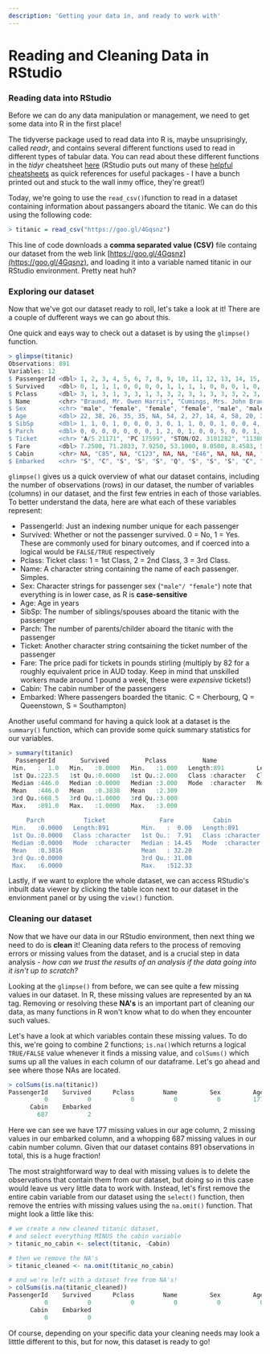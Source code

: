 ```yaml
---
description: 'Getting your data in, and ready to work with'
---
```


# Reading and Cleaning Data in RStudio

### Reading data into RStudio

Before we can do any data manipulation or management, we need to get some data into R in the first place! 

The tidyverse package used to read data into R is, maybe unsuprisingly,  called _readr_, and contains several different functions used to read in different types of tabular data. You can read about these different functions in the _tidyr_ cheatsheet [here](https://rawgit.com/rstudio/cheatsheets/master/data-import.pdf) \(RStudio puts out many of these [helpful cheatsheets](https://rstudio.com/resources/cheatsheets/) as quick references for useful packages - I have a bunch printed out and stuck to the wall inmy office, they're great!\)

Today, we're going to use the `read_csv()`function to read in a dataset containing information about passangers aboard the titanic. We can do this using the following code:

```r
> titanic = read_csv("https://goo.gl/4Gqsnz")
```

This line of code downloads a **comma separated value \(CSV\)** file containg our dataset from the web link [https://goo.gl/4Gqsnz](https://goo.gl/4Gqsnz), and loading it into a variable named titanic in our RStudio environment. Pretty neat huh?

### Exploring our dataset

Now that we've got our dataset ready to roll, let's take a look at it! There are a couple of dufferent ways we can go about this.

One quick and eays way to check out a dataset is by using the `glimpse()` function.

```r
> glimpse(titanic)
Observations: 891
Variables: 12
$ PassengerId <dbl> 1, 2, 3, 4, 5, 6, 7, 8, 9, 10, 11, 12, 13, 14, 15, 16, 17, 18…
$ Survived    <dbl> 0, 1, 1, 1, 0, 0, 0, 0, 1, 1, 1, 1, 0, 0, 0, 1, 0, 1, 0, 1, 0…
$ Pclass      <dbl> 3, 1, 3, 1, 3, 3, 1, 3, 3, 2, 3, 1, 3, 3, 3, 2, 3, 2, 3, 3, 2…
$ Name        <chr> "Braund, Mr. Owen Harris", "Cumings, Mrs. John Bradley (Florc…
$ Sex         <chr> "male", "female", "female", "female", "male", "male", "male"…
$ Age         <dbl> 22, 38, 26, 35, 35, NA, 54, 2, 27, 14, 4, 58, 20, 39, 14, 55… 
$ SibSp       <dbl> 1, 1, 0, 1, 0, 0, 0, 3, 0, 1, 1, 0, 0, 1, 0, 0, 4, 0, 1, 0, 0…
$ Parch       <dbl> 0, 0, 0, 0, 0, 0, 0, 1, 2, 0, 1, 0, 0, 5, 0, 0, 1, 0, 0, 0, 0…
$ Ticket      <chr> "A/5 21171", "PC 17599", "STON/O2. 3101282", "113803", "37345…
$ Fare        <dbl> 7.2500, 71.2833, 7.9250, 53.1000, 8.0500, 8.4583, 51.8625, 21…
$ Cabin       <chr> NA, "C85", NA, "C123", NA, NA, "E46", NA, NA, NA, "G6", "C103…
$ Embarked    <chr> "S", "C", "S", "S", "S", "Q", "S", "S", "S", "C", "S", "S"…
```

`glimpse()` gives us a quick overview of what our dataset contains, including the number of observations \(rows\) in our dataset, the number of variables \(columns\) in our dataset, and the first few entries in each of those variables. To better understand the data, here are what each of these variables represent:

* PassengerId: Just an indexing number unique for each passenger
* Survived: Whether or not the passenger survived. 0 = No, 1 = Yes. These are commonly used for binary outcomes, and if coerced into a logical would be `FALSE/TRUE` respectively
* Pclass: Ticket class: 1 = 1st Class, 2 = 2nd Class, 3 = 3rd Class.
* Name: A character string containing the name of each passenger. Simples.
* Sex: Character strings for passenger sex \(`"male"/ "female"`\) note that everything is in lower case, as R is **case-sensitive**
* Age: Age in years
* SibSp: The number of siblings/spouses aboard the titanic with the passenger
* Parch: The number of parents/childer aboard the titanic with the passenger
* Ticket: Another character string contsaining the ticket number of the passenger
* Fare: The price padi for tickets in pounds stirling \(multiply by 82 for a roughly equivalent price in AUD today. Keep in mind that unskilled workers made around 1 pound a week,  these were _expensive_ tickets!\)
* Cabin: The cabin number of the passengers
* Embarked: Where passengers boarded the titanic. C = Cherbourg, Q = Queenstown, S = Southampton\)

Another useful command for having a quick look at a dataset is the `summary()` function, which can provide some quick summary statistics for our variables.

```r
> summary(titanic)
  PassengerId       Survived          Pclass          Name               Sex                 Age            SibSp      
 Min.   :  1.0   Min.   :0.0000   Min.   :1.000   Length:891         Length:891         Min.   : 0.42   Min.   :0.000  
 1st Qu.:223.5   1st Qu.:0.0000   1st Qu.:2.000   Class :character   Class :character   1st Qu.:20.12   1st Qu.:0.000  
 Median :446.0   Median :0.0000   Median :3.000   Mode  :character   Mode  :character   Median :28.00   Median :0.000  
 Mean   :446.0   Mean   :0.3838   Mean   :2.309                                         Mean   :29.70   Mean   :0.523  
 3rd Qu.:668.5   3rd Qu.:1.0000   3rd Qu.:3.000                                         3rd Qu.:38.00   3rd Qu.:1.000  
 Max.   :891.0   Max.   :1.0000   Max.   :3.000                                         Max.   :80.00   Max.   :8.000  
                                                                                        NA's   :177                    
     Parch           Ticket               Fare           Cabin             Embarked        
 Min.   :0.0000   Length:891         Min.   :  0.00   Length:891         Length:891        
 1st Qu.:0.0000   Class :character   1st Qu.:  7.91   Class :character   Class :character  
 Median :0.0000   Mode  :character   Median : 14.45   Mode  :character   Mode  :character  
 Mean   :0.3816                      Mean   : 32.20                                        
 3rd Qu.:0.0000                      3rd Qu.: 31.00                                        
 Max.   :6.0000                      Max.   :512.33
```

Lastly, if we want to explore the whole dataset, we can access RStudio's inbuilt data viewer by clicking the table icon next to our dataset in the envionment panel or by using the `view()` function.

### Cleaning our dataset

Now that we have our data in our RStudio environment, then next thing we need to do is **clean** it! Cleaning data refers to the process of removing errors or missing values from the dataset, and is a crucial step in data analysis - _how can we trust the results of an analysis if the data going into it isn't up to scratch?_ 

Looking at the `glimpse()` from before, we can see quite a few missing values in our dataset. In R, these missing values are represented by an `NA` tag. Removing or resolving these **NA's** is an important part of cleaning our data, as many functions in R won't know what to do when they encounter such values.

Let's have a look at which variables contain these missing values. To do this, we're going to combine 2 functions; `is.na()`which returns a logical `TRUE/FALSE` value whenever it finds a missing value, and `colSums()` which sums up all the values in each column of our dataframe. Let's go ahead and see where those NAs are located.

```r
> colSums(is.na(titanic))
PassengerId    Survived      Pclass        Name         Sex         Age       SibSp       Parch      Ticket        Fare 
          0           0           0           0           0         177           0           0           0           0 
      Cabin    Embarked 
        687           2 
```

Here we can see we have 177 missing values in our age column, 2 missing values in our embarked column, and a whopping 687 missing values in our cabin number column. Given that our dataset contains 891 observations in total, this is a huge fraction! 

The most straightforward way to deal with missing values is to delete the observations that contain them from our dataset, but doing so in this case would leave us very little data to work with. Instead, let's first remove the entire cabin variable from our dataset using the `select()` function, then remove the entries with missing values using the `na.omit()` function. That might look a little like this:

```r
# we create a new cleaned titanic dataset, 
# and select everything MINUS the cabin variable
> titanic_no_cabin <- select(titanic, -Cabin) 

# then we remove the NA's
> titanic_cleaned <- na.omit(titanic_no_cabin)

# and we're left with a dataset free from NA's!
> colSums(is.na(titanic_cleaned))
PassengerId    Survived      Pclass        Name         Sex         Age       SibSp       Parch      Ticket        Fare 
          0           0           0           0           0           0           0           0           0           0 
      Cabin    Embarked 
          0           0 
```

Of course, depending on your specific data your cleaning needs may look a litttle different to this, but for now, this dataset is ready to go!


